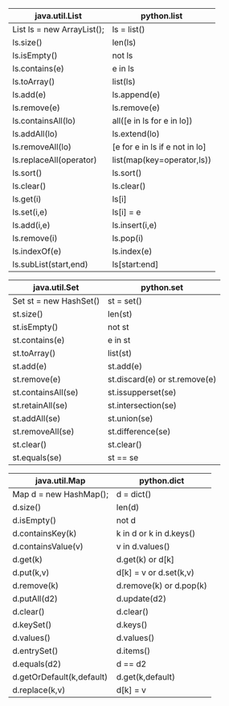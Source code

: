 <table>
<thead>
<tr>
<th>java.util.List</th>
<th>python.list</th>
</tr>
</thead>
<tbody>
<tr>
<td>List ls = new ArrayList();</td>
<td>ls = list()</td>
</tr>
<tr>
<td>ls.size()</td>
<td>len(ls)</td>
</tr>
<tr>
<td>ls.isEmpty()</td>
<td>not ls</td>
</tr>
<tr>
<td>ls.contains(e)</td>
<td>e in ls</td>
</tr>
<tr>
<td>ls.toArray()</td>
<td>list(ls)</td>
</tr>
<tr>
<td>ls.add(e)</td>
<td>ls.append(e)</td>
</tr>
<tr>
<td>ls.remove(e)</td>
<td>ls.remove(e)</td>
</tr>
<tr>
<td>ls.containsAll(lo)</td>
<td>all([e in ls for e in lo])</td>
</tr>
<tr>
<td>ls.addAll(lo)</td>
<td>ls.extend(lo)</td>
</tr>
<tr>
<td>ls.removeAll(lo)</td>
<td>[e for e in ls if e not in lo]</td>
</tr>
<tr>
<td>ls.replaceAll(operator)</td>
<td>list(map(key=operator,ls))</td>
</tr>
<tr>
<td>ls.sort()</td>
<td>ls.sort()</td>
</tr>
<tr>
<td>ls.clear()</td>
<td>ls.clear()</td>
</tr>
<tr>
<td>ls.get(i)</td>
<td>ls[i]</td>
</tr>
<tr>
<td>ls.set(i,e)</td>
<td>ls[i] = e</td>
</tr>
<tr>
<td>ls.add(i,e)</td>
<td>ls.insert(i,e)</td>
</tr>
<tr>
<td>ls.remove(i)</td>
<td>ls.pop(i)</td>
</tr>
<tr>
<td>ls.indexOf(e)</td>
<td>ls.index(e)</td>
</tr>
<tr>
<td>ls.subList(start,end)</td>
<td>ls[start:end]</td>
</tr>
</tbody>
</table>
<table>
<thead>
<tr>
<th>java.util.Set</th>
<th>python.set</th>
</tr>
</thead>
<tbody>
<tr>
<td>Set st = new HashSet()</td>
<td>st = set()</td>
</tr>
<tr>
<td>st.size()</td>
<td>len(st)</td>
</tr>
<tr>
<td>st.isEmpty()</td>
<td>not st</td>
</tr>
<tr>
<td>st.contains(e)</td>
<td>e in st</td>
</tr>
<tr>
<td>st.toArray()</td>
<td>list(st)</td>
</tr>
<tr>
<td>st.add(e)</td>
<td>st.add(e)</td>
</tr>
<tr>
<td>st.remove(e)</td>
<td>st.discard(e) or st.remove(e)</td>
</tr>
<tr>
<td>st.containsAll(se)</td>
<td>st.issupperset(se)</td>
</tr>
<tr>
<td>st.retainAll(se)</td>
<td>st.intersection(se)</td>
</tr>
<tr>
<td>st.addAll(se)</td>
<td>st.union(se)</td>
</tr>
<tr>
<td>st.removeAll(se)</td>
<td>st.difference(se)</td>
</tr>
<tr>
<td>st.clear()</td>
<td>st.clear()</td>
</tr>
<tr>
<td>st.equals(se)</td>
<td>st == se</td>
</tr>
</tbody>
</table>
<table>
<thead>
<tr>
<th>java.util.Map</th>
<th>python.dict</th>
</tr>
</thead>
<tbody>
<tr>
<td>Map d = new HashMap();</td>
<td>d = dict()</td>
</tr>
<tr>
<td>d.size()</td>
<td>len(d)</td>
</tr>
<tr>
<td>d.isEmpty()</td>
<td>not d</td>
</tr>
<tr>
<td>d.containsKey(k)</td>
<td>k in d or k in d.keys()</td>
</tr>
<tr>
<td>d.containsValue(v)</td>
<td>v in d.values()</td>
</tr>
<tr>
<td>d.get(k)</td>
<td>d.get(k) or d[k]</td>
</tr>
<tr>
<td>d.put(k,v)</td>
<td>d[k] = v or d.set(k,v)</td>
</tr>
<tr>
<td>d.remove(k)</td>
<td>d.remove(k) or d.pop(k)</td>
</tr>
<tr>
<td>d.putAll(d2)</td>
<td>d.update(d2)</td>
</tr>
<tr>
<td>d.clear()</td>
<td>d.clear()</td>
</tr>
<tr>
<td>d.keySet()</td>
<td>d.keys()</td>
</tr>
<tr>
<td>d.values()</td>
<td>d.values()</td>
</tr>
<tr>
<td>d.entrySet()</td>
<td>d.items()</td>
</tr>
<tr>
<td>d.equals(d2)</td>
<td>d == d2</td>
</tr>
<tr>
<td>d.getOrDefault(k,default)</td>
<td>d.get(k,default)</td>
</tr>
<tr>
<td>d.replace(k,v)</td>
<td>d[k] = v</td>
</tr>
</tbody>
</table>